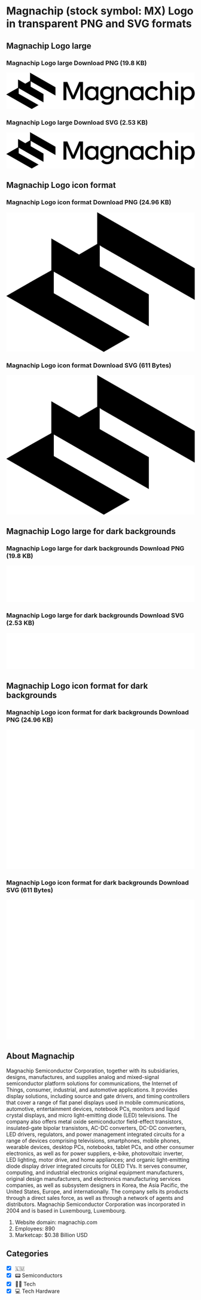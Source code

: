# Magnachip (stock symbol: MX) Logo in transparent PNG and SVG formats

## Magnachip Logo large

### Magnachip Logo large Download PNG (19.8 KB)

![Magnachip Logo large Download PNG (19.8 KB)](/img/orig/MX_BIG-a4e1abe5.png)

### Magnachip Logo large Download SVG (2.53 KB)

![Magnachip Logo large Download SVG (2.53 KB)](/img/orig/MX_BIG-3d2e189e.svg)

## Magnachip Logo icon format

### Magnachip Logo icon format Download PNG (24.96 KB)

![Magnachip Logo icon format Download PNG (24.96 KB)](/img/orig/MX-d06afc63.png)

### Magnachip Logo icon format Download SVG (611 Bytes)

![Magnachip Logo icon format Download SVG (611 Bytes)](/img/orig/MX-2aa77802.svg)

## Magnachip Logo large for dark backgrounds

### Magnachip Logo large for dark backgrounds Download PNG (19.8 KB)

![Magnachip Logo large for dark backgrounds Download PNG (19.8 KB)](/img/orig/MX_BIG.D-d13732e5.png)

### Magnachip Logo large for dark backgrounds Download SVG (2.53 KB)

![Magnachip Logo large for dark backgrounds Download SVG (2.53 KB)](/img/orig/MX_BIG.D-576ad2ea.svg)

## Magnachip Logo icon format for dark backgrounds

### Magnachip Logo icon format for dark backgrounds Download PNG (24.96 KB)

![Magnachip Logo icon format for dark backgrounds Download PNG (24.96 KB)](/img/orig/MX.D-643f3a31.png)

### Magnachip Logo icon format for dark backgrounds Download SVG (611 Bytes)

![Magnachip Logo icon format for dark backgrounds Download SVG (611 Bytes)](/img/orig/MX.D-7e10d1f6.svg)

## About Magnachip

Magnachip Semiconductor Corporation, together with its subsidiaries, designs, manufactures, and supplies analog and mixed-signal semiconductor platform solutions for communications, the Internet of Things, consumer, industrial, and automotive applications. It provides display solutions, including source and gate drivers, and timing controllers that cover a range of flat panel displays used in mobile communications, automotive, entertainment devices, notebook PCs, monitors and liquid crystal displays, and micro light-emitting diode (LED) televisions. The company also offers metal oxide semiconductor field-effect transistors, insulated-gate bipolar transistors, AC-DC converters, DC-DC converters, LED drivers, regulators, and power management integrated circuits for a range of devices comprising televisions, smartphones, mobile phones, wearable devices, desktop PCs, notebooks, tablet PCs, and other consumer electronics, as well as for power suppliers, e-bike, photovoltaic inverter, LED lighting, motor drive, and home appliances; and organic light-emitting diode display driver integrated circuits for OLED TVs. It serves consumer, computing, and industrial electronics original equipment manufacturers, original design manufacturers, and electronics manufacturing services companies, as well as subsystem designers in Korea, the Asia Pacific, the United States, Europe, and internationally. The company sells its products through a direct sales force, as well as through a network of agents and distributors. Magnachip Semiconductor Corporation was incorporated in 2004 and is based in Luxembourg, Luxembourg.

1. Website domain: magnachip.com
2. Employees: 890
3. Marketcap: $0.38 Billion USD


## Categories
- [x] 🇱🇺
- [x] 📟 Semiconductors
- [x] 👩‍💻 Tech
- [x] 💻 Tech Hardware
